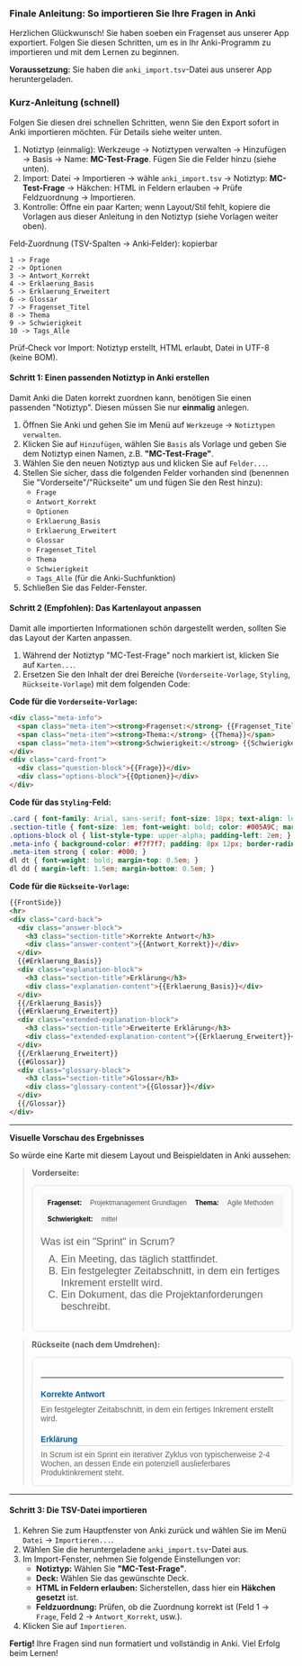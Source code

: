 ### Finale Anleitung: So importieren Sie Ihre Fragen in Anki

Herzlichen Glückwunsch! Sie haben soeben ein Fragenset aus unserer App exportiert. Folgen Sie diesen Schritten, um es in Ihr Anki-Programm zu importieren und mit dem Lernen zu beginnen.

**Voraussetzung:** Sie haben die `anki_import.tsv`-Datei aus unserer App heruntergeladen.

### Kurz-Anleitung (schnell)

Folgen Sie diesen drei schnellen Schritten, wenn Sie den Export sofort in Anki importieren möchten. Für Details siehe weiter unten.

1. Notiztyp (einmalig): Werkzeuge → Notiztypen verwalten → Hinzufügen → Basis → Name: **MC-Test-Frage**. Fügen Sie die Felder hinzu (siehe unten).
2. Import: Datei → Importieren → wähle `anki_import.tsv` → Notiztyp: **MC-Test-Frage** → Häkchen: HTML in Feldern erlauben → Prüfe Feldzuordnung → Importieren.
3. Kontrolle: Öffne ein paar Karten; wenn Layout/Stil fehlt, kopiere die Vorlagen aus dieser Anleitung in den Notiztyp (siehe Vorlagen weiter oben).

Feld‑Zuordnung (TSV-Spalten → Anki‑Felder): kopierbar

```
1 -> Frage
2 -> Optionen
3 -> Antwort_Korrekt
4 -> Erklaerung_Basis
5 -> Erklaerung_Erweitert
6 -> Glossar
7 -> Fragenset_Titel
8 -> Thema
9 -> Schwierigkeit
10 -> Tags_Alle
```

Prüf‑Check vor Import: Notiztyp erstellt, HTML erlaubt, Datei in UTF-8 (keine BOM).

#### Schritt 1: Einen passenden Notiztyp in Anki erstellen

Damit Anki die Daten korrekt zuordnen kann, benötigen Sie einen passenden "Notiztyp". Diesen müssen Sie nur **einmalig** anlegen.

1.  Öffnen Sie Anki und gehen Sie im Menü auf `Werkzeuge` → `Notiztypen verwalten`.
2.  Klicken Sie auf `Hinzufügen`, wählen Sie `Basis` als Vorlage und geben Sie dem Notiztyp einen Namen, z.B. **"MC-Test-Frage"**.
3.  Wählen Sie den neuen Notiztyp aus und klicken Sie auf `Felder...`.
4.  Stellen Sie sicher, dass die folgenden Felder vorhanden sind (benennen Sie "Vorderseite"/"Rückseite" um und fügen Sie den Rest hinzu):
    *   `Frage`
    *   `Antwort_Korrekt`
    *   `Optionen`
    *   `Erklaerung_Basis`
    *   `Erklaerung_Erweitert`
    *   `Glossar`
    *   `Fragenset_Titel`
    *   `Thema`
    *   `Schwierigkeit`
    *   `Tags_Alle` (für die Anki-Suchfunktion)
5.  Schließen Sie das Felder-Fenster.

#### Schritt 2 (Empfohlen): Das Kartenlayout anpassen

Damit alle importierten Informationen schön dargestellt werden, sollten Sie das Layout der Karten anpassen.

1.  Während der Notiztyp "MC-Test-Frage" noch markiert ist, klicken Sie auf `Karten...`.
2.  Ersetzen Sie den Inhalt der drei Bereiche (`Vorderseite-Vorlage`, `Styling`, `Rückseite-Vorlage`) mit dem folgenden Code:

**Code für die `Vorderseite-Vorlage`:**
```html
<div class="meta-info">
  <span class="meta-item"><strong>Fragenset:</strong> {{Fragenset_Titel}}</span>
  <span class="meta-item"><strong>Thema:</strong> {{Thema}}</span>
  <span class="meta-item"><strong>Schwierigkeit:</strong> {{Schwierigkeit}}</span>
</div>
<div class="card-front">
  <div class="question-block">{{Frage}}</div>
  <div class="options-block">{{Optionen}}</div>
</div>
```

**Code für das `Styling`-Feld:**
```css
.card { font-family: Arial, sans-serif; font-size: 18px; text-align: left; color: black; background-color: white; }
.section-title { font-size: 1em; font-weight: bold; color: #005A9C; margin-top: 1.5em; margin-bottom: 0.5em; border-bottom: 1px solid #ccc; padding-bottom: 3px; }
.options-block ol { list-style-type: upper-alpha; padding-left: 2em; }
.meta-info { background-color: #f7f7f7; padding: 8px 12px; border-radius: 5px; margin-bottom: 15px; font-size: 0.85em; color: #555; display: flex; flex-wrap: wrap; gap: 15px; }
.meta-item strong { color: #000; }
dl dt { font-weight: bold; margin-top: 0.5em; }
dl dd { margin-left: 1.5em; margin-bottom: 0.5em; }
```

**Code für die `Rückseite-Vorlage`:**
```html
{{FrontSide}}
<hr>
<div class="card-back">
  <div class="answer-block">
    <h3 class="section-title">Korrekte Antwort</h3>
    <div class="answer-content">{{Antwort_Korrekt}}</div>
  </div>
  {{#Erklaerung_Basis}}
  <div class="explanation-block">
    <h3 class="section-title">Erklärung</h3>
    <div class="explanation-content">{{Erklaerung_Basis}}</div>
  </div>
  {{/Erklaerung_Basis}}
  {{#Erklaerung_Erweitert}}
  <div class="extended-explanation-block">
    <h3 class="section-title">Erweiterte Erklärung</h3>
    <div class="extended-explanation-content">{{Erklaerung_Erweitert}}</div>
  </div>
  {{/Erklaerung_Erweitert}}
  {{#Glossar}}
  <div class="glossary-block">
    <h3 class="section-title">Glossar</h3>
    <div class="glossary-content">{{Glossar}}</div>
  </div>
  {{/Glossar}}
</div>
```

---
**Visuelle Vorschau des Ergebnisses**

So würde eine Karte mit diesem Layout und Beispieldaten in Anki aussehen:

> **Vorderseite:**
>
> <div style="border: 1px solid #ddd; border-radius: 8px; padding: 15px; font-family: Arial, sans-serif;">
>   <div style="background-color: #f7f7f7; padding: 8px 12px; border-radius: 5px; margin-bottom: 15px; font-size: 0.85em; color: #555; display: flex; flex-wrap: wrap; gap: 15px;">
>     <span style="color: #000;"><strong>Fragenset:</strong></span> Projektmanagement Grundlagen
>     <span style="color: #000;"><strong>Thema:</strong></span> Agile Methoden
>     <span style="color: #000;"><strong>Schwierigkeit:</strong></span> mittel
>   </div>
>   <div style="font-size: 18px;">
>     Was ist ein "Sprint" in Scrum?
>     <ol type="A" style="padding-left: 2em; margin-top: 10px;">
>       <li>Ein Meeting, das täglich stattfindet.</li>
>       <li>Ein festgelegter Zeitabschnitt, in dem ein fertiges Inkrement erstellt wird.</li>
>       <li>Ein Dokument, das die Projektanforderungen beschreibt.</li>
>     </ol>
>   </div>
> </div>

> **Rückseite (nach dem Umdrehen):**
>
> <div style="border: 1px solid #ddd; border-radius: 8px; padding: 15px; font-family: Arial, sans-serif;">
>   <!-- (Vorderseite wird hier wiederholt) -->
>   <hr style="margin-top: 20px; margin-bottom: 20px;">
>   <div>
>     <h3 style="font-size: 1em; font-weight: bold; color: #005A9C; margin: 1.5em 0 0.5em 0; border-bottom: 1px solid #ccc; padding-bottom: 3px;">Korrekte Antwort</h3>
>     <div>Ein festgelegter Zeitabschnitt, in dem ein fertiges Inkrement erstellt wird.</div>
>     <h3 style="font-size: 1em; font-weight: bold; color: #005A9C; margin: 1.5em 0 0.5em 0; border-bottom: 1px solid #ccc; padding-bottom: 3px;">Erklärung</h3>
>     <div>In Scrum ist ein Sprint ein iterativer Zyklus von typischerweise 2-4 Wochen, an dessen Ende ein potenziell auslieferbares Produktinkrement steht.</div>
>   </div>
> </div>

---

#### Schritt 3: Die TSV-Datei importieren

1.  Kehren Sie zum Hauptfenster von Anki zurück und wählen Sie im Menü `Datei` → `Importieren...`.
2.  Wählen Sie die heruntergeladene `anki_import.tsv`-Datei aus.
3.  Im Import-Fenster, nehmen Sie folgende Einstellungen vor:
    *   **Notiztyp:** Wählen Sie **"MC-Test-Frage"**.
    *   **Deck:** Wählen Sie das gewünschte Deck.
    *   **HTML in Feldern erlauben:** Sicherstellen, dass hier ein **Häkchen gesetzt** ist.
    *   **Feldzuordnung:** Prüfen, ob die Zuordnung korrekt ist (Feld 1 → `Frage`, Feld 2 → `Antwort_Korrekt`, usw.).
4.  Klicken Sie auf `Importieren`.

**Fertig!** Ihre Fragen sind nun formatiert und vollständig in Anki. Viel Erfolg beim Lernen!
